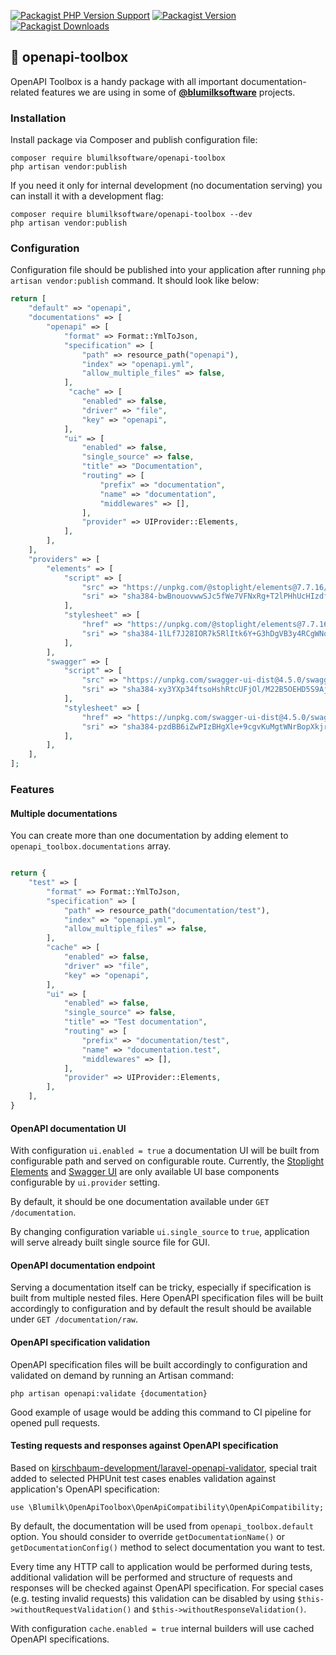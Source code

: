 [![Packagist PHP Version Support](https://img.shields.io/packagist/php-v/blumilksoftware/openapi-toolbox?style=for-the-badge)](https://packagist.org/packages/blumilksoftware/openapi-toolbox)
[![Packagist Version](https://img.shields.io/packagist/v/blumilksoftware/openapi-toolbox?style=for-the-badge)](https://packagist.org/packages/blumilksoftware/openapi-toolbox)
[![Packagist Downloads](https://img.shields.io/packagist/dt/blumilksoftware/openapi-toolbox?style=for-the-badge)](https://packagist.org/packages/blumilksoftware/openapi-toolbox/stats)

## 🧰 openapi-toolbox

OpenAPI Toolbox is a handy package with all important documentation-related features we are using in some of **[@blumilksoftware](https://github.com/blumilksoftware)** projects.

### Installation

Install package via Composer and publish configuration file:

```
composer require blumilksoftware/openapi-toolbox
php artisan vendor:publish
```

If you need it only for internal development (no documentation serving) you can install it with a development flag:

```
composer require blumilksoftware/openapi-toolbox --dev
php artisan vendor:publish
```

### Configuration

Configuration file should be published into your application after running `php artisan vendor:publish` command. It should look like below:

```php
return [
    "default" => "openapi",
    "documentations" => [
        "openapi" => [
            "format" => Format::YmlToJson,
            "specification" => [
                "path" => resource_path("openapi"),
                "index" => "openapi.yml",
                "allow_multiple_files" => false,
            ],
             "cache" => [
                "enabled" => false,
                "driver" => "file",
                "key" => "openapi",
            ],
            "ui" => [
                "enabled" => false,
                "single_source" => false,
                "title" => "Documentation",
                "routing" => [
                    "prefix" => "documentation",
                    "name" => "documentation",
                    "middlewares" => [],
                ],
                "provider" => UIProvider::Elements,
            ],
        ],
    ],
    "providers" => [
        "elements" => [
            "script" => [
                "src" => "https://unpkg.com/@stoplight/elements@7.7.16/web-components.min.js",
                "sri" => "sha384-bwBnouovwwSJc5fWe7VFNxRg+T2lPHhUcHIzdf7mFfqTZkYtM3T/ehzfEr8F02yY",
            ],
            "stylesheet" => [
                "href" => "https://unpkg.com/@stoplight/elements@7.7.16/styles.min.css",
                "sri" => "sha384-1lLf7J28IOR7k5RlItk6Y+G3hDgVB3y4RCgWNq6ZSwjYfvJXPtZAdW0uklsAZbGW",
            ],
        ],
        "swagger" => [
            "script" => [
                "src" => "https://unpkg.com/swagger-ui-dist@4.5.0/swagger-ui-bundle.js",
                "sri" => "sha384-xy3YXp34ftsoHshRtcUFjOl/M22B5OEHD5S9AjtVzQokz+BxNff8vNW08msKmH46",
            ],
            "stylesheet" => [
                "href" => "https://unpkg.com/swagger-ui-dist@4.5.0/swagger-ui.css",
                "sri" => "sha384-pzdBB6iZwPIzBHgXle+9cgvKuMgtWNrBopXkjrWnKCi3m4uJsPPdLQ4IPMqRDirS",
            ],
        ],
    ],
];
```

### Features

#### Multiple documentations

You can create more than one documentation by adding element to `openapi_toolbox.documentations` array. 

```php

return {
    "test" => [
        "format" => Format::YmlToJson,
        "specification" => [
            "path" => resource_path("documentation/test"),
            "index" => "openapi.yml",
            "allow_multiple_files" => false,
        ],
        "cache" => [
            "enabled" => false,
            "driver" => "file",
            "key" => "openapi",
        ],
        "ui" => [
            "enabled" => false,
            "single_source" => false,
            "title" => "Test documentation",
            "routing" => [
                "prefix" => "documentation/test",
                "name" => "documentation.test",
                "middlewares" => [],
            ],
            "provider" => UIProvider::Elements,
        ],
    ],
}
```

#### OpenAPI documentation UI

With configuration `ui.enabled = true` a documentation UI will be built from configurable path and served on configurable route. Currently, the [Stoplight Elements](https://stoplight.io/open-source/elements) and [Swagger UI](https://swagger.io/tools/swagger-ui/) are only available UI base components configurable by `ui.provider` setting.

By default, it should be one documentation available under `GET /documentation`.

By changing configuration variable `ui.single_source` to `true`, application will serve already built single source file for GUI.

#### OpenAPI documentation endpoint

Serving a documentation itself can be tricky, especially if specification is built from multiple nested files. Here OpenAPI specification files will be built accordingly to configuration and by default the result should be available under `GET /documentation/raw`.

#### OpenAPI specification validation

OpenAPI specification files will be built accordingly to configuration and validated on demand by running an Artisan command:

```
php artisan openapi:validate {documentation}
```

Good example of usage would be adding this command to CI pipeline for opened pull requests.

#### Testing requests and responses against OpenAPI specification

Based on [kirschbaum-development/laravel-openapi-validator](https://github.com/kirschbaum-development/laravel-openapi-validator), special trait added to selected PHPUnit test cases enables validation against application's OpenAPI specification:

```
use \Blumilk\OpenApiToolbox\OpenApiCompatibility\OpenApiCompatibility;
```

By default, the documentation will be used from `openapi_toolbox.default` option. You should consider to override `getDocumentationName()` or `getDocumentationConfig()` method to select documentation you want to test. 

Every time any HTTP call to application would be performed during tests, additional validation will be performed and structure of requests and responses will be checked against OpenAPI specification. For special cases (e.g. testing invalid requests) this validation can be disabled by using `$this->withoutRequestValidation()` and `$this->withoutResponseValidation()`.  

With configuration `cache.enabled = true` internal builders will use cached OpenAPI specifications. 
